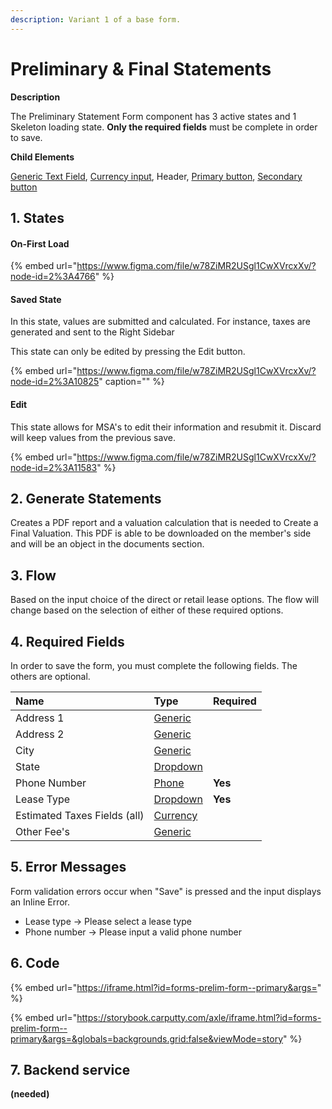 ```yaml
---
description: Variant 1 of a base form.
---
```


# Preliminary & Final Statements

**Description**

The Preliminary Statement Form component has 3 active states and 1 Skeleton loading state. **Only the required fields** must be complete in order to save.

**Child Elements**

[Generic Text Field](../../input/text-field.md), [Currency input](../../input/currency-input.md), Header, [Primary button](../button/), [Secondary button](../button/secondary-button.md)

## 1. States

#### On-First Load

{% embed url="https://www.figma.com/file/w78ZiMR2USgl1CwXVrcxXv/?node-id=2%3A4766" %}

#### Saved State 

In this state, values are submitted and calculated. For instance, taxes are generated and sent to the Right Sidebar

 This state can only be edited by pressing the Edit button.

{% embed url="https://www.figma.com/file/w78ZiMR2USgl1CwXVrcxXv/?node-id=2%3A10825" caption="" %}

#### Edit

This state allows for MSA's to edit their information and resubmit it. Discard will keep values from the previous save.

{% embed url="https://www.figma.com/file/w78ZiMR2USgl1CwXVrcxXv/?node-id=2%3A11583" %}

## 2. Generate Statements

Creates a PDF report and a valuation calculation that is needed to Create a Final Valuation. This PDF is able to be downloaded on the member's side and will be an object in the documents section.

## 3. Flow

Based on the input choice of the direct or retail lease options. The flow will change based on the selection of either of these required options.

## 4. Required Fields

In order to save the form, you must complete the following fields. The others are optional.

| Name | Type | Required |
| :--- | :--- | :--- |
| Address 1 | [Generic](../../input/text-field.md) |  |
| Address 2 | [Generic](../../input/text-field.md) |  |
| City | [Generic](../../input/text-field.md) |  |
| State | [Dropdown](../../input/dropdown.md) |  |
|  Phone Number | [Phone](../../input/phone-number.md) | **Yes** |
|  Lease Type | [Dropdown](../../input/dropdown.md) | **Yes** |
| Estimated Taxes Fields \(all\) | [Currency](../../input/currency-input.md) |  |
| Other Fee's | [Generic](../../input/text-field.md) |  |

## 5. Error Messages

Form validation errors occur when "Save" is pressed and the input displays an Inline Error. 

* Lease type -&gt; Please select a lease type
* Phone number -&gt; Please input a valid phone number

## 6. Code

{% embed url="https://iframe.html?id=forms-prelim-form--primary&args=" %}

{% embed url="https://storybook.carputty.com/axle/iframe.html?id=forms-prelim-form--primary&args=&globals=backgrounds.grid:false&viewMode=story" %}

## 7. Backend service



**\(needed\)**



